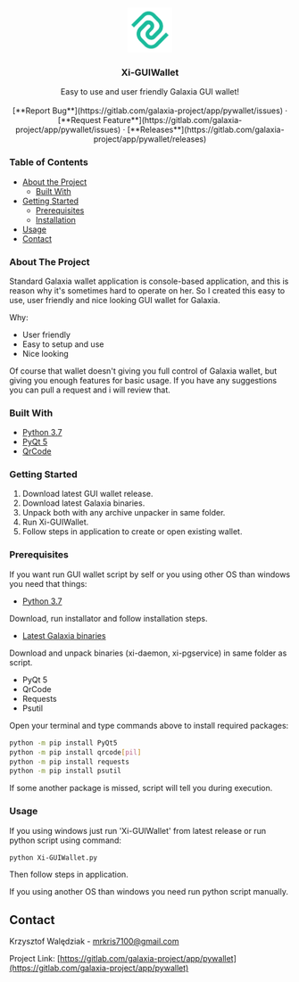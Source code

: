 <br />
<p align="center">
  <a href="https://gitlab.com/galaxia-project/app/pywallet">
    <img src="assets/logo_green.png" alt="Logo" width="80" height="80">
  </a>

  <h3 align="center">Xi-GUIWallet</h3>

  <p align="center">
    Easy to use and user friendly Galaxia GUI wallet!
    <br />
    <br />
    [**Report Bug**](https://gitlab.com/galaxia-project/app/pywallet/issues)
    ·
    [**Request Feature**](https://gitlab.com/galaxia-project/app/pywallet/issues)
    ·
    [**Releases**](https://gitlab.com/galaxia-project/app/pywallet/releases)
  </p>
</p>




### Table of Contents

* [About the Project](#about-the-project)
  * [Built With](#built-with)
* [Getting Started](#getting-started)
  * [Prerequisites](#prerequisites)
  * [Installation](#installation)
* [Usage](#usage)
* [Contact](#contact)




### About The Project

Standard Galaxia wallet application is console-based application, and this is reason why it's sometimes hard to operate on her. So I created this easy to use, user friendly and nice looking GUI wallet for Galaxia.

Why:
* User friendly
* Easy to setup and use
* Nice looking

Of course that wallet doesn't giving you full control of Galaxia wallet, but giving you enough features for basic usage. If you have any suggestions you can pull a request and i will review that.

### Built With
* [Python 3.7](https://www.python.org/downloads/)
* [PyQt 5](https://pypi.org/project/PyQt5/)
* [QrCode](https://pypi.org/project/qrcode/)


### Getting Started

1) Download latest GUI wallet release.
2) Download latest Galaxia binaries.
3) Unpack both with any archive unpacker in same folder.
4) Run Xi-GUIWallet.
5) Follow steps in application to create or open existing wallet.

### Prerequisites

If you want run GUI wallet script by self or you using other OS than windows you need that things:

* [Python 3.7](https://www.python.org/downloads/)

Download, run installator and follow installation steps.

* [Latest Galaxia binaries](https://releases.galaxia-project.com/stable/latest/)

Download and unpack binaries (xi-daemon, xi-pgservice) in same folder as script.

* PyQt 5
* QrCode
* Requests
* Psutil

Open your terminal and type commands above to install required packages:
```sh
python -m pip install PyQt5
python -m pip install qrcode[pil]
python -m pip install requests
python -m pip install psutil
```
If some another package is missed, script will tell you during execution.


### Usage

If you using windows just run 'Xi-GUIWallet' from latest release or run python script using command:
```sh
python Xi-GUIWallet.py
```
Then follow steps in application.

If you using another OS than windows you need run python script manually.


## Contact

Krzysztof Walędziak - mrkris7100@gmail.com

Project Link: [https://gitlab.com/galaxia-project/app/pywallet](https://gitlab.com/galaxia-project/app/pywallet)
